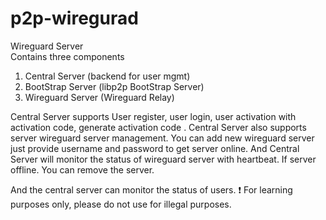 # p2p-wiregurad
Wireguard Server  
Contains three components  
1. Central Server (backend for user mgmt)
2. BootStrap Server (libp2p BootStrap Server)
3. Wireguard Server (Wireguard Relay)

Central Server supports User register, user login, user activation with activation code, generate activation code
. Central Server also supports server wireguard server management. You can add new wireguard server just provide username and password to get server online. And Central Server will monitor the status of wireguard server with heartbeat. If server offline. You can remove the server.  

And the central server can monitor the status of users.
❗ For learning purposes only, please do not use for illegal purposes.